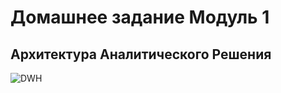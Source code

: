 # Домашнее задание Модуль 1
## Архитектура Аналитического Решения
![DWH](https://github.com/pashavill/data-engineering-learning/tree/main/DE-101/Module01/img)